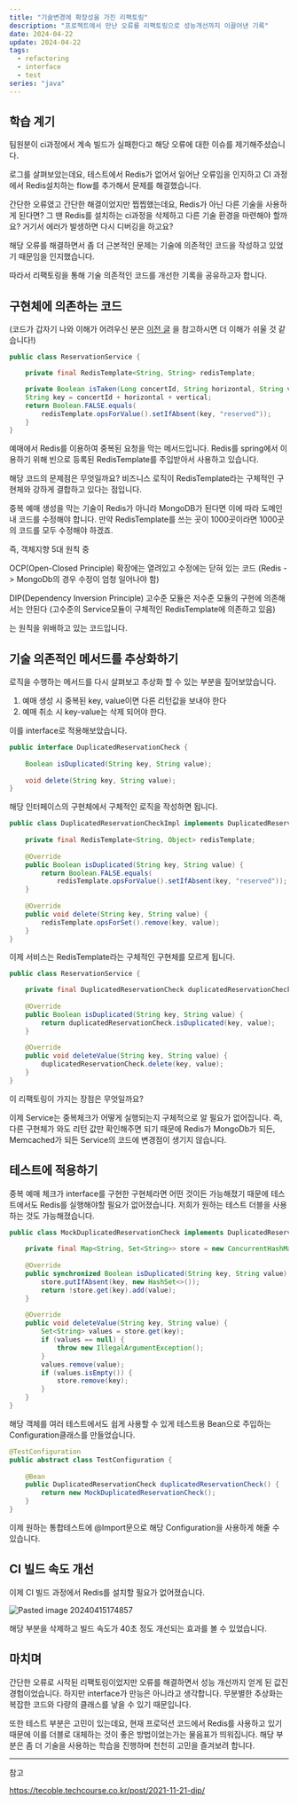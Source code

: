 ```yaml
---
title: "기술변경에 확장성을 가진 리팩토링"
description: "프로젝트에서 만난 오류를 리팩토링으로 성능개선까지 이끌어낸 기록"
date: 2024-04-22
update: 2024-04-22
tags:
  - refactoring
  - interface
  - test
series: "java"
---
```



## 학습 계기

팀원분이 ci과정에서 계속 빌드가 실패한다고 해당 오류에 대한 이슈를 제기해주셨습니다.

로그를 살펴보았는데요, 테스트에서 Redis가 없어서 일어난 오류임을 인지하고 CI 과정에서 Redis설치하는 flow를 추가해서 문제를 해결했습니다.

간단한 오류였고 간단한 해결이었지만 찝찝했는데요, Redis가 아닌 다른 기술을 사용하게 된다면? 그 땐 Redis를 설치하는 ci과정을 삭제하고 다른 기술 환경을 마련해야 할까요? 거기서 에러가 발생하면 다시 디버깅을 하고요? 

해당 오류를 해결하면서 좀 더 근본적인 문제는 기술에 의존적인 코드을 작성하고 있었기 때문임을 인지했습니다.

따라서 리팩토링을 통해 기술 의존적인 코드를 개선한 기록을 공유하고자 합니다.

## 구현체에 의존하는 코드

(코드가 갑자기 나와 이해가 어려우신 분은 [이전 글](https://jinkshower.github.io/ticket_reservation_concurrency/) 을 참고하시면 더 이해가 쉬울 것 같습니다!)
```java
public class ReservationService {

	private final RedisTemplate<String, String> redisTemplate;

	private Boolean isTaken(Long concertId, String horizontal, String vertical) {  
    String key = concertId + horizontal + vertical;  
    return Boolean.FALSE.equals(  
        redisTemplate.opsForValue().setIfAbsent(key, "reserved"));  
	}
}

```
예매에서 Redis를 이용하여 중복된 요청을 막는 메서드입니다. 
Redis를 spring에서 이용하기 위해 빈으로 등록된 RedisTemplate를 주입받아서 사용하고 있습니다.

해당 코드의 문제점은 무엇일까요? 
비즈니스 로직이 RedisTemplate라는 구체적인 구현체와 강하게 결합하고 있다는 점입니다. 

중복 예매 생성을 막는 기술이 Redis가 아니라 MongoDB가 된다면 이에 따라 도메인 내 코드를 수정해야 합니다. 만약 RedisTemplate를 쓰는 곳이 1000곳이라면 1000곳의 코드를 모두 수정해야 하겠죠.

즉, 객체지향 5대 원칙 중 

OCP(Open-Closed Principle) 확장에는 열려있고 수정에는 닫혀 있는 코드 
(Redis -> MongoDb의 경우 수정이 엄청 일어나야 함)

DIP(Dependency Inversion Principle) 고수준 모듈은 저수준 모듈의 구현에 의존해서는 안된다 
(고수준의 Service모듈이 구체적인 RedisTemplate에 의존하고 있음)

는 원칙을 위배하고 있는 코드입니다.

## 기술 의존적인 메서드를 추상화하기 

로직을 수행하는 메서드를 다시 살펴보고 추상화 할 수 있는 부분을 짚어보았습니다.

1. 예매 생성 시 중복된 key, value이면 다른 리턴값을 보내야 한다 
2. 예매 취소 시 key-value는 삭제 되어야 한다.

이를 interface로 적용해보았습니다. 

```java
public interface DuplicatedReservationCheck {  
  
    Boolean isDuplicated(String key, String value);  
  
    void delete(String key, String value);  
}
```

해당 인터페이스의 구현체에서 구체적인 로직을 작성하면 됩니다.

```java
public class DuplicatedReservationCheckImpl implements DuplicatedReservationCheck {  
  
    private final RedisTemplate<String, Object> redisTemplate;  
  
    @Override  
    public Boolean isDuplicated(String key, String value) {  
	    return Boolean.FALSE.equals(  
	        redisTemplate.opsForValue().setIfAbsent(key, "reserved")); 
    }  
  
    @Override  
    public void delete(String key, String value) {  
        redisTemplate.opsForSet().remove(key, value);  
    }  
}
```

이제 서비스는 RedisTemplate라는 구체적인 구현체를 모르게 됩니다. 

```java
public class ReservationService {

	private final DuplicatedReservationCheck duplicatedReservationCheck;
	
    @Override  
    public Boolean isDuplicated(String key, String value) {  
	    return duplicatedReservationCheck.isDuplicated(key, value); 
    }  
  
    @Override  
    public void deleteValue(String key, String value) {  
        duplicatedReservationCheck.delete(key, value);  
    }
}
```

이 리팩토링이 가지는 장점은 무엇일까요?

이제 Service는 중복체크가 어떻게 실행되는지 구체적으로 알 필요가 없어집니다. 
즉, 다른 구현체가 와도 리턴 값만 확인해주면 되기 때문에 Redis가 MongoDb가 되든, Memcached가 되든 Service의 코드에 변경점이 생기지 않습니다. 

## 테스트에 적용하기

중복 예매 체크가 interface를 구현한 구현체라면 어떤 것이든 가능해졌기 때문에 테스트에서도 Redis를 실행해야할 필요가 없어졌습니다. 저희가 원하는 테스트 더블을 사용하는 것도 가능해졌습니다.

```java
public class MockDuplicatedReservationCheck implements DuplicatedReservationCheck {  
  
    private final Map<String, Set<String>> store = new ConcurrentHashMap<>();  
  
    @Override  
    public synchronized Boolean isDuplicated(String key, String value) {  
        store.putIfAbsent(key, new HashSet<>());  
        return !store.get(key).add(value);  
    }  
  
    @Override  
    public void deleteValue(String key, String value) {  
        Set<String> values = store.get(key);  
        if (values == null) {  
            throw new IllegalArgumentException();  
        }  
        values.remove(value);  
        if (values.isEmpty()) {  
            store.remove(key);  
        }  
    }  
}
```

해당 객체를 여러 테스트에서도 쉽게 사용할 수 있게 테스트용 Bean으로 주입하는 Configuration클래스를 만들었습니다.

```java
@TestConfiguration  
public abstract class TestConfiguration {  
  
    @Bean  
    public DuplicatedReservationCheck duplicatedReservationCheck() {  
        return new MockDuplicatedReservationCheck();  
    }  
}
```

이제 원하는 통합테스트에 @Import문으로 해당 Configuration을 사용하게 해줄 수 있습니다.

## CI 빌드 속도 개선

이제 CI 빌드 과정에서 Redis를 설치할 필요가 없어졌습니다.

![Pasted image 20240415174857](https://github.com/jinkshower/jinkshower.github.io/assets/135244018/0a40aa1d-b6f9-4b58-b96f-2d1d8b154da9)

해당 부분을 삭제하고 빌드 속도가 40초 정도 개선되는 효과를 볼 수 있었습니다. 

## 마치며

간단한 오류로 시작된 리팩토링이었지만 오류를 해결하면서 성능 개선까지 얻게 된 값진 경험이었습니다.
하지만 interface가 만능은 아니라고 생각합니다. 무분별한 추상화는 복잡한 코드와 다량의 클래스를 낳을 수 있기 때문입니다.

또한 테스트 부분은 고민이 있는데요, 현재 프로덕션 코드에서 Redis를 사용하고 있기 때문에 이를 더블로 대체하는 것이 좋은 방법이었는가는 물음표가 띄워집니다. 해당 부분은 좀 더 기술을 사용하는 학습을 진행하며 천천히 고민을 즐겨보려 합니다.

---

참고 

https://tecoble.techcourse.co.kr/post/2021-11-21-dip/
